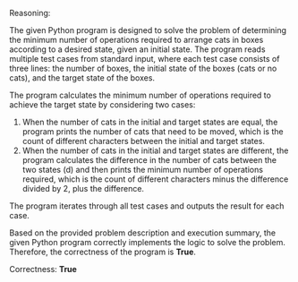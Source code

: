 Reasoning:

The given Python program is designed to solve the problem of determining the minimum number of operations required to arrange cats in boxes according to a desired state, given an initial state. The program reads multiple test cases from standard input, where each test case consists of three lines: the number of boxes, the initial state of the boxes (cats or no cats), and the target state of the boxes.

The program calculates the minimum number of operations required to achieve the target state by considering two cases:

1.  When the number of cats in the initial and target states are equal, the program prints the number of cats that need to be moved, which is the count of different characters between the initial and target states.
2.  When the number of cats in the initial and target states are different, the program calculates the difference in the number of cats between the two states (d) and then prints the minimum number of operations required, which is the count of different characters minus the difference divided by 2, plus the difference.

The program iterates through all test cases and outputs the result for each case.

Based on the provided problem description and execution summary, the given Python program correctly implements the logic to solve the problem. Therefore, the correctness of the program is **True**.

Correctness: **True**